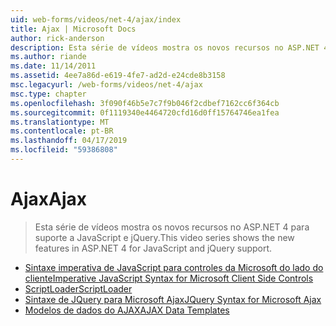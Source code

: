 ```yaml
---
uid: web-forms/videos/net-4/ajax/index
title: Ajax | Microsoft Docs
author: rick-anderson
description: Esta série de vídeos mostra os novos recursos no ASP.NET 4 para suporte a JavaScript e jQuery.
ms.author: riande
ms.date: 11/14/2011
ms.assetid: 4ee7a86d-e619-4fe7-ad2d-e24cde8b3158
msc.legacyurl: /web-forms/videos/net-4/ajax
msc.type: chapter
ms.openlocfilehash: 3f090f46b5e7c7f9b046f2cdbef7162cc6f364cb
ms.sourcegitcommit: 0f1119340e4464720cfd16d0ff15764746ea1fea
ms.translationtype: MT
ms.contentlocale: pt-BR
ms.lasthandoff: 04/17/2019
ms.locfileid: "59386808"
---
```

# <a name="ajax"></a><span data-ttu-id="f6efa-103">Ajax</span><span class="sxs-lookup"><span data-stu-id="f6efa-103">Ajax</span></span>

> <span data-ttu-id="f6efa-104">Esta série de vídeos mostra os novos recursos no ASP.NET 4 para suporte a JavaScript e jQuery.</span><span class="sxs-lookup"><span data-stu-id="f6efa-104">This video series shows the new features in ASP.NET 4 for JavaScript and jQuery support.</span></span>


- [<span data-ttu-id="f6efa-105">Sintaxe imperativa de JavaScript para controles da Microsoft do lado do cliente</span><span class="sxs-lookup"><span data-stu-id="f6efa-105">Imperative JavaScript Syntax for Microsoft Client Side Controls</span></span>](aspnet-4-quick-hit-imperative-javascript-syntax-for-microsoft-client-side-controls.md)
- [<span data-ttu-id="f6efa-106">ScriptLoader</span><span class="sxs-lookup"><span data-stu-id="f6efa-106">ScriptLoader</span></span>](aspnet-4-quick-hit-the-scriptloader.md)
- [<span data-ttu-id="f6efa-107">Sintaxe de JQuery para Microsoft Ajax</span><span class="sxs-lookup"><span data-stu-id="f6efa-107">JQuery Syntax for Microsoft Ajax</span></span>](aspnet-4-quick-hit-jquery-syntax-for-microsoft-ajax.md)
- [<span data-ttu-id="f6efa-108">Modelos de dados do AJAX</span><span class="sxs-lookup"><span data-stu-id="f6efa-108">AJAX Data Templates</span></span>](aspnet-4-quick-hit-ajax-data-templates.md)

